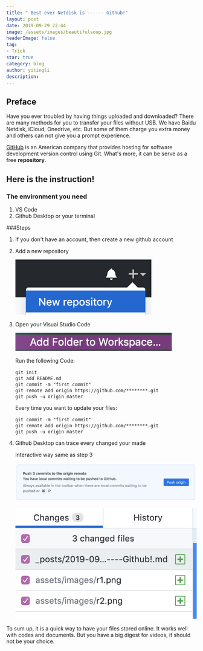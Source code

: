 ```yaml
---
title: " Best ever Netdisk is ------ Github!"
layout: post
date: 2019-09-29 22:44
image: /assets/images/beautifulsoup.jpg
headerImage: false
tag:
- Trick
star: true
category: blog
author: yitingli
description: 
---
```


## Preface

Have you ever troubled by having things uploaded and downloaded? There are many methods for you to transfer your files without USB. We have Baidu Netdisk, iCloud, Onedrive, etc. But some of them charge you extra money and others can not give you a prompt experience.

[GitHub](https://github.com/) is an American company that provides hosting for software development version control using Git. What's more, it can be serve as a free **repository**.

## Here is the instruction!

### The environment you need
1. VS Code
2. Github Desktop or your terminal

###Steps
1. If you don't have an account, then create a new github account

2. Add a new repository

   ![image-20190929225500159](/assets/images/r1.png)

3. Open your Visual Studio Code

   ![image-20190929225814960](/assets/images/r2.png)

   Run the following Code:

   ```git
   git init
   git add README.md
   git commit -m "first commit"
   git remote add origin https://github.com/********.git
   git push -u origin master
   ```
   
   Every time you want to update your files:
   
   ```git
   git commit -m "first commit"
   git remote add origin https://github.com/********.git
   git push -u origin master
   ```
   
4. Github Desktop can trace every changed your made

   Interactive way same as step 3

   ![image-20190929232200947](/assets/images/r4.png)

   ![image-20190929231136525](/assets/images/r3.png)

To sum up, it is a quick way to have your files stored online. It works well with codes and documents. But you have a big digest for videos, it should not be your choice.